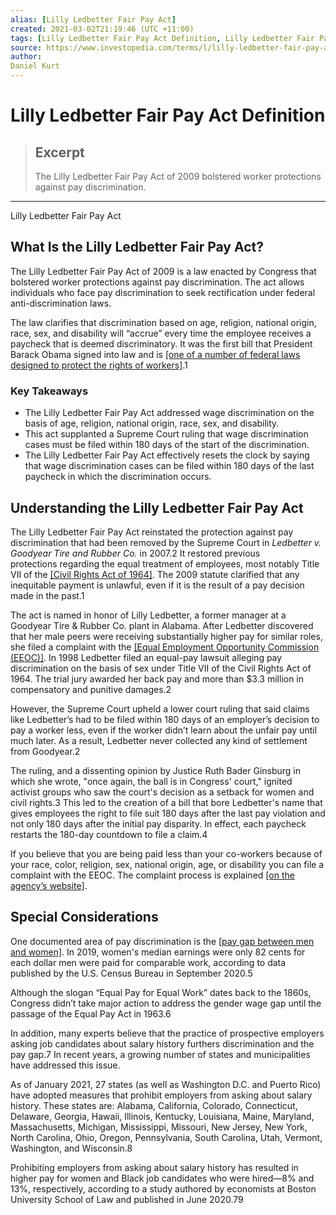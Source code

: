 ```yaml
---
alias: [Lilly Ledbetter Fair Pay Act]
created: 2021-03-02T21:19:46 (UTC +11:00)
tags: [Lilly Ledbetter Fair Pay Act Definition, Lilly Ledbetter Fair Pay Act]
source: https://www.investopedia.com/terms/l/lilly-ledbetter-fair-pay-act.asp
author: 
Daniel Kurt
---
```


# Lilly Ledbetter Fair Pay Act Definition

> ## Excerpt
> The Lilly Ledbetter Fair Pay Act of 2009 bolstered worker protections against pay discrimination.

---

Lilly Ledbetter Fair Pay Act
## What Is the Lilly Ledbetter Fair Pay Act?

The Lilly Ledbetter Fair Pay Act of 2009 is a law enacted by Congress that bolstered worker protections against pay discrimination. The act allows individuals who face pay discrimination to seek rectification under federal anti-discrimination laws.

The law clarifies that discrimination based on age, religion, national origin, race, sex, and disability will “accrue” every time the employee receives a paycheck that is deemed discriminatory. It was the first bill that President Barack Obama signed into law and is [[one of a number of federal laws designed to protect the rights of workers]](https://www.investopedia.com/articles/personal-finance/120914/8-federal-laws-protect-employees.asp).1

### Key Takeaways

-   The Lilly Ledbetter Fair Pay Act addressed wage discrimination on the basis of age, religion, national origin, race, sex, and disability.
-   This act supplanted a Supreme Court ruling that wage discrimination cases must be filed within 180 days of the start of the discrimination.
-   The Lilly Ledbetter Fair Pay Act effectively resets the clock by saying that wage discrimination cases can be filed within 180 days of the last paycheck in which the discrimination occurs.

## Understanding the Lilly Ledbetter Fair Pay Act

The Lilly Ledbetter Fair Pay Act reinstated the protection against pay discrimination that had been removed by the Supreme Court in _Ledbetter v. Goodyear Tire and Rubber Co._ in 2007.2 It restored previous protections regarding the equal treatment of employees, most notably Title VII of the [[Civil Rights Act of 1964]](https://www.investopedia.com/terms/c/civil-rights-act-1964.asp). The 2009 statute clarified that any inequitable payment is unlawful, even if it is the result of a pay decision made in the past.1

The act is named in honor of Lilly Ledbetter, a former manager at a Goodyear Tire & Rubber Co. plant in Alabama. After Ledbetter discovered that her male peers were receiving substantially higher pay for similar roles, she filed a complaint with the [[Equal Employment Opportunity Commission (EEOC)]](https://www.investopedia.com/terms/e/equal-employment-opportunity-commission-eeoc.asp). In 1998 Ledbetter filed an equal-pay lawsuit alleging pay discrimination on the basis of sex under Title VII of the Civil Rights Act of 1964. The trial jury awarded her back pay and more than $3.3 million in compensatory and punitive damages.2

However, the Supreme Court upheld a lower court ruling that said claims like Ledbetter’s had to be filed within 180 days of an employer’s decision to pay a worker less, even if the worker didn’t learn about the unfair pay until much later. As a result, Ledbetter never collected any kind of settlement from Goodyear.2

The ruling, and a dissenting opinion by Justice Ruth Bader Ginsburg in which she wrote, "once again, the ball is in Congress' court," ignited activist groups who saw the court's decision as a setback for women and civil rights.3 This led to the creation of a bill that bore Ledbetter's name that gives employees the right to file suit 180 days after the last pay violation and not only 180 days after the initial pay disparity. In effect, each paycheck restarts the 180-day countdown to file a claim.4

If you believe that you are being paid less than your co-workers because of your race, color, religion, sex, national origin, age, or disability you can file a complaint with the EEOC. The complaint process is explained [[on the agency’s website]](https://www.eeoc.gov/how-file-charge-employment-discrimination).

## Special Considerations

One documented area of pay discrimination is the [[pay gap between men and women]](https://www.investopedia.com/history-gender-wage-gap-america-5074898). In 2019, women's median earnings were only 82 cents for each dollar men were paid for comparable work, according to data published by the U.S. Census Bureau in September 2020.5

Although the slogan “Equal Pay for Equal Work” dates back to the 1860s, Congress didn’t take major action to address the gender wage gap until the passage of the Equal Pay Act in 1963.6

In addition, many experts believe that the practice of prospective employers asking job candidates about salary history furthers discrimination and the pay gap.7 In recent years, a growing number of states and municipalities have addressed this issue.

As of January 2021, 27 states (as well as Washington D.C. and Puerto Rico) have adopted measures that prohibit employers from asking about salary history. These states are: Alabama, California, Colorado, Connecticut, Delaware, Georgia, Hawaii, Illinois, Kentucky, Louisiana, Maine, Maryland, Massachusetts, Michigan, Mississippi, Missouri, New Jersey, New York, North Carolina, Ohio, Oregon, Pennsylvania, South Carolina, Utah, Vermont, Washington, and Wisconsin.8

Prohibiting employers from asking about salary history has resulted in higher pay for women and Black job candidates who were hired—8% and 13%, respectively, according to a study authored by economists at Boston University School of Law and published in June 2020.79
